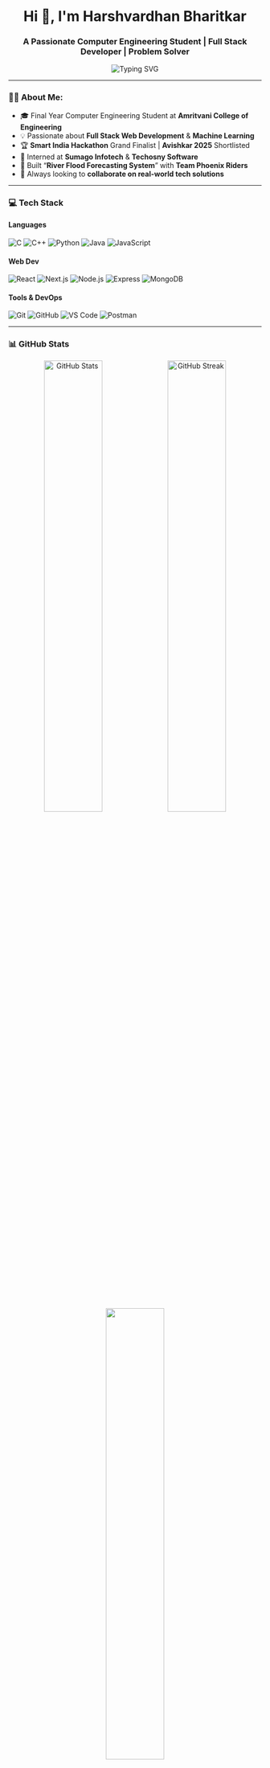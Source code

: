 <h1 align="center">Hi 👋, I'm Harshvardhan Bharitkar</h1>
<h3 align="center">A Passionate Computer Engineering Student | Full Stack Developer | Problem Solver</h3>

<p align="center">
  <img src="https://readme-typing-svg.demolab.com?font=Fira+Code&size=24&duration=4000&pause=1000&center=true&vCenter=true&width=600&lines=Turning+Ideas+Into+Solutions.;MERN+Stack+Developer+%F0%9F%92%BB;Problem+Solver+%E2%9C%94%EF%B8%8F;Tech+Enthusiast+%F0%9F%92%A1;ML+Explorer+%F0%9F%A7%91%E2%80%8D%F0%9F%A4%AB" alt="Typing SVG" />
</p>

---

### 🧑‍💻 About Me:
- 🎓 Final Year Computer Engineering Student at **Amritvani College of Engineering**  
- 💡 Passionate about **Full Stack Web Development** & **Machine Learning**
- 🏆 **Smart India Hackathon** Grand Finalist | **Avishkar 2025** Shortlisted
- 💼 Interned at **Sumago Infotech** & **Techosny Software**
- 🌊 Built “**River Flood Forecasting System**” with **Team Phoenix Riders**
- 🚀 Always looking to **collaborate on real-world tech solutions**

---

### 💻 Tech Stack

#### Languages
![C](https://img.shields.io/badge/-C-00599C?style=for-the-badge&logo=c)
![C++](https://img.shields.io/badge/-C++-00599C?style=for-the-badge&logo=c%2B%2B)
![Python](https://img.shields.io/badge/-Python-3776AB?style=for-the-badge&logo=python)
![Java](https://img.shields.io/badge/-Java-007396?style=for-the-badge&logo=java)
![JavaScript](https://img.shields.io/badge/-JavaScript-F7DF1E?style=for-the-badge&logo=javascript&logoColor=black)

#### Web Dev
![React](https://img.shields.io/badge/-React-20232A?style=for-the-badge&logo=react)
![Next.js](https://img.shields.io/badge/-Next.js-000?style=for-the-badge&logo=next.js)
![Node.js](https://img.shields.io/badge/-Node.js-339933?style=for-the-badge&logo=nodedotjs)
![Express](https://img.shields.io/badge/-Express-000000?style=for-the-badge&logo=express)
![MongoDB](https://img.shields.io/badge/-MongoDB-47A248?style=for-the-badge&logo=mongodb)

#### Tools & DevOps
![Git](https://img.shields.io/badge/-Git-F05032?style=for-the-badge&logo=git)
![GitHub](https://img.shields.io/badge/-GitHub-181717?style=for-the-badge&logo=github)
![VS Code](https://img.shields.io/badge/-VSCode-007ACC?style=for-the-badge&logo=visual-studio-code)
![Postman](https://img.shields.io/badge/-Postman-FF6C37?style=for-the-badge&logo=postman)

---

### 📊 GitHub Stats

<p align="center">
  <img src="https://github-readme-stats.vercel.app/api?username=harshvardhanbharitkar&show_icons=true&theme=radical" alt="GitHub Stats" width="48%"/> 
  <img src="https://github-readme-streak-stats.herokuapp.com/?user=harshvardhanbharitkar&theme=radical" alt="GitHub Streak" width="48%"/>
</p>

<p align="center">
  <img src="https://github-readme-stats.vercel.app/api/top-langs/?username=harshvardhanbharitkar&layout=compact&theme=radical" width="48%">
</p>

---

### 📫 How to Reach Me

[![LinkedIn](https://img.shields.io/badge/-LinkedIn-0077B5?style=for-the-badge&logo=linkedin)](https://www.linkedin.com/in/harshvardhanbharitkar)
[![Email](https://img.shields.io/badge/-Email-D14836?style=for-the-badge&logo=gmail&logoColor=white)](mailto:your-email@example.com)
[![Portfolio](https://img.shields.io/badge/-Portfolio-FF5722?style=for-the-badge&logo=firefox)](https://yourportfolio.com)

---

### 🧠 Fun Facts

- 🧩 I love solving complex algorithms and cracking coding challenges
- 🌱 Currently exploring Geospatial ML + Flask APIs
- 🎨 Built 20+ Projects from idea to deployment
- 🛠️ I believe in *learning by building*

---

### 🙌 Let's Connect & Build Together!

> “Code is like humor. When you have to explain it, it’s bad.” – Cory House

<p align="center">
  <img src="https://raw.githubusercontent.com/harshvardhanbharitkar/harshvardhanbharitkar/output/github-contribution-grid-snake.svg" alt="snake"/>
</p>
